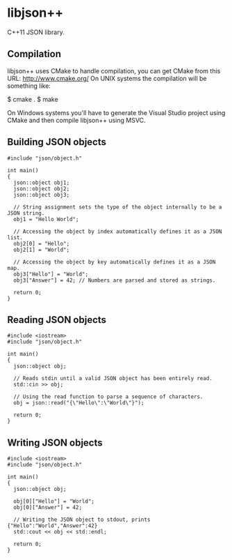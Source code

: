 libjson++
=========

C++11 JSON library.

Compilation
-----------

libjson++ uses CMake to handle compilation, you can get CMake from this URL: http://www.cmake.org/
On UNIX systems the compilation will be something like:

  $ cmake .
  $ make

On Windows systems you'll have to generate the Visual Studio project using CMake and then compile libjson++ using MSVC.

Building JSON objects
---------------------

    #include "json/object.h"
    
    int main()
    {
      json::object obj1;
      json::object obj2;
      json::object obj3;
      
      // String assignment sets the type of the object internally to be a JSON string.
      obj1 = "Hello World";
      
      // Accessing the object by index automatically defines it as a JSON list.
      obj2[0] = "Hello";
      obj2[1] = "World";
      
      // Accessing the object by key automatically defines it as a JSON map.
      obj3["Hello"] = "World";
      obj3["Answer"] = 42; // Numbers are parsed and stored as strings.
      
      return 0;
    }

Reading JSON objects
--------------------

    #include <iostream>
    #include "json/object.h"
    
    int main()
    {
      json::object obj;
      
      // Reads stdin until a valid JSON object has been entirely read.
      std::cin >> obj;
      
      // Using the read function to parse a sequence of characters.
      obj = json::read("{\"Hello\":\"World\"}");
      
      return 0;
    }

Writing JSON objects
--------------------

    #include <iostream>
    #include "json/object.h"
    
    int main()
    {
      json::object obj;
      
      obj[0]["Hello"] = "World";
      obj[0]["Answer"] = 42;
      
      // Writing the JSON object to stdout, prints {"Hello":"World","Answer":42}
      std::cout << obj << std::endl;
      
      return 0;
    }
